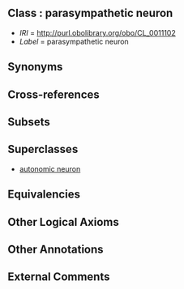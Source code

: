 
## Class : parasympathetic neuron

 * *IRI* = http://purl.obolibrary.org/obo/CL_0011102
 * *Label* = parasympathetic neuron

## Synonyms


## Cross-references


## Subsets


## Superclasses

 * [autonomic neuron](../../CL/07/CL_0000107.md)

## Equivalencies


## Other Logical Axioms


## Other Annotations


## External Comments

